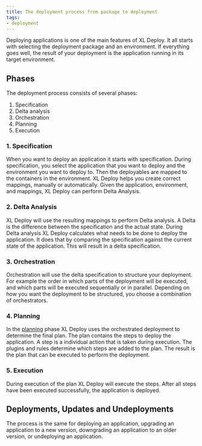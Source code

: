 ```yaml
---
title: The deployment process from package to deployment
tags:
- deployment
---
```


Deploying applications is one of the main features of XL Deploy. It all starts with selecting the deployment package and an environment. If everything goes well, the result of your deployment is the application running in its target environment.

## Phases
The deployment process consists of several phases:

1. Specification
1. Delta analysis
1. Orchestration
1. Planning
1. Execution

### 1. Specification
When you want to deploy an application it starts with specification. During specification, you select the application that you want to deploy and the environment you want to deploy to. Then the deployables are mapped to the containers in the environment. XL Deploy helps you create correct mappings, manually or automatically. Given the application, environment, and mappings, XL Deploy can perform Delta Analysis.

### 2. Delta Analysis
XL Deploy will use the resulting mappings to perform Delta analysis. A Delta is the difference between the specification and the actual state. During Delta analysis XL Deploy calculates what needs to be done to deploy the application. It does that by comparing the specification against the current state of the application. This will result in a delta specification.

### 3. Orchestration
Orchestration will use the delta specification to structure your deployment. For example the order in which parts of the deployment will be executed, and which parts will be executed sequentially or in parallel. Depending on how you want the deployment to be structured, you choose a combination of orchestrators.

### 4. Planning
In the [planning](understanding-the-xl-deploy-planning-algorithm.html) phase XL Deploy uses the orchestrated deployment to determine the final plan. The plan contains the steps to deploy the application. A step is a individual action that is taken during execution. The plugins and rules determine which steps are added to the plan. The result is the plan that can be executed to perform the deployment.

### 5. Execution
During execution of the plan XL Deploy will execute the steps. After all steps have been executed successfully, the application is deployed.

## Deployments, Updates and Undeployments
The process is the same for deploying an application, upgrading an application to a new version, downgrading an application to an older version, or undeploying an application.
